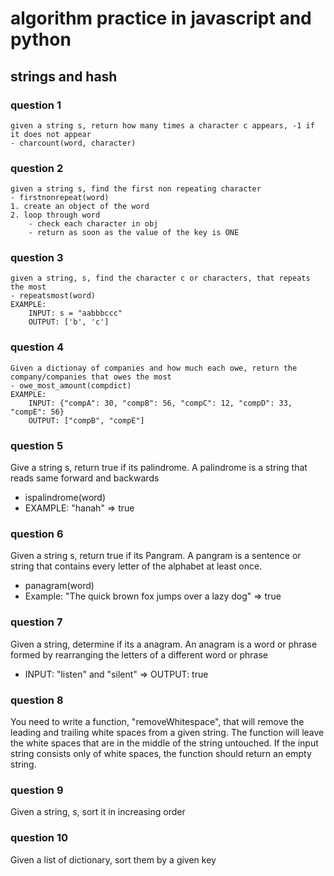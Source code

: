 # algorithm practice in javascript and python
## strings and hash
### question 1
```
given a string s, return how many times a character c appears, -1 if it does not appear
- charcount(word, character)
```
### question 2
```
given a string s, find the first non repeating character
- firstnonrepeat(word)
1. create an object of the word
2. loop through word
    - check each character in obj
    - return as soon as the value of the key is ONE
```
### question 3
```
given a string, s, find the character c or characters, that repeats the most
- repeatsmost(word)
EXAMPLE: 
    INPUT: s = "aabbbccc"
    OUTPUT: ['b', 'c']
```
### question 4
```
Given a dictionay of companies and how much each owe, return the company/companies that owes the most
- owe_most_amount(compdict)
EXAMPLE: 
    INPUT: {"compA": 30, "compB": 56, "compC": 12, "compD": 33, "compE": 56}
    OUTPUT: ["compB", "compE"]
```
### question 5
Give a string s, return true if its palindrome.
A palindrome is a string that reads same forward and backwards
- ispalindrome(word)
- EXAMPLE: "hanah" => true
### question 6
Given a string s, return true if its Pangram.
A pangram is a sentence or string that contains every letter of the alphabet at least once. 
- panagram(word)
- Example: "The quick brown fox jumps over a lazy dog" => true
### question 7
Given a string, determine if its a anagram.
An anagram is a word or phrase formed by rearranging the letters of a different word or phrase 
- INPUT:  "listen" and "silent" => OUTPUT: true
### question 8
You need to write a function, "removeWhitespace", 
that will remove the leading and trailing white spaces from a given string. 
The function will leave the white spaces that are in the middle of the string untouched. 
If the input string consists only of white spaces, the function should return an empty string.
### question 9
Given a string, s, sort it in increasing order
### question 10
Given a list of dictionary, sort them by a given key



